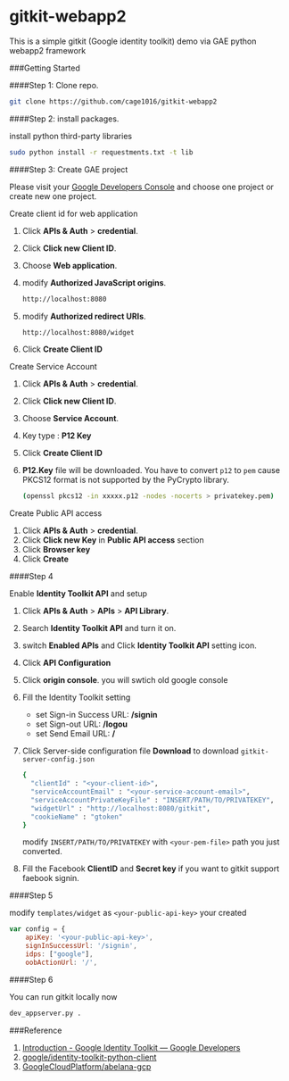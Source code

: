 gitkit-webapp2
==============

This is a simple gitkit (Google identity toolkit) demo via GAE python webapp2 framework

###Getting Started

####Step 1: Clone repo.

```sh
git clone https://github.com/cage1016/gitkit-webapp2
```

####Step 2: install packages.

install python third-party libraries

```sh
sudo python install -r requestments.txt -t lib
```

####Step 3: Create GAE project

Please visit your [Google Developers Console](https://console.developers.google.com/project) and choose one project or create new one project.

Create client id for web application

1.	Click **APIs & Auth** > **credential**.
2.	Click **Click new Client ID**.
3.	Choose **Web application**.
4.	modify **Authorized JavaScript origins**.

	```sh
	http://localhost:8080
	```

5.	modify **Authorized redirect URIs**.

	```sh
	http://localhost:8080/widget
	```

6.	Click **Create Client ID**

Create Service Account

1.	Click **APIs & Auth** > **credential**.
2.	Click **Click new Client ID**.
3.	Choose **Service Account**.
4.	Key type : **P12 Key**
5.	Click **Create Client ID**
6.	**P12.Key** file will be downloaded. You have to convert `p12` to `pem` cause PKCS12 format is not supported by the PyCrypto library.

	```sh
	(openssl pkcs12 -in xxxxx.p12 -nodes -nocerts > privatekey.pem)
	```

Create Public API access

1.	Click **APIs & Auth** > **credential**.
2.	Click **Click new Key** in **Public API access** section
3.	Click **Browser key**
4.	Click **Create**

####Step 4

Enable **Identity Toolkit API** and setup

1.	Click **APIs & Auth** > **APIs** > **API Library**.
2.	Search **Identity Toolkit API** and turn it on.
3.	switch **Enabled APIs** and Click **Identity Toolkit API** setting icon.
4.	Click **API Configuration**
5.	Click **origin console**. you will swtich old google console
6.	Fill the Identity Toolkit setting
	-	set Sign-in Success URL: **/signin**
	-	set Sign-out URL: **/logou**
	-	set Send Email URL: **/**
7.	Click Server-side configuration file **Download** to download `gitkit-server-config.json`

	```sh
	{
	  "clientId" : "<your-client-id>",
	  "serviceAccountEmail" : "<your-service-account-email>",
	  "serviceAccountPrivateKeyFile" : "INSERT/PATH/TO/PRIVATEKEY",
	  "widgetUrl" : "http://localhost:8080/gitkit",
	  "cookieName" : "gtoken"
	}
	```

	modify `INSERT/PATH/TO/PRIVATEKEY` with `<your-pem-file>` path you just converted.

8.	Fill the Facebook **ClientID** and **Secret key** if you want to gitkit support faebook signin.

####Step 5

modify `templates/widget` as `<your-public-api-key>` your created

```javascript
var config = {
    apiKey: '<your-public-api-key>',
    signInSuccessUrl: '/signin',
    idps: ["google"],
    oobActionUrl: '/',
```

####Step 6

You can run gitkit locally now

```sh
dev_appserver.py .
```

###Reference

1.	[Introduction - Google Identity Toolkit — Google Developers](https://developers.google.com/identity-toolkit/)
2.	[google/identity-toolkit-python-client](https://github.com/google/identity-toolkit-python-client)
3.	[GoogleCloudPlatform/abelana-gcp](https://github.com/GoogleCloudPlatform/abelana-gcp)
